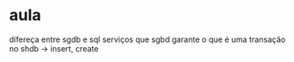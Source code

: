 # aula 
difereça entre sgdb e sql
serviços que sgbd garante
o que é uma transação no shdb -> insert, create
